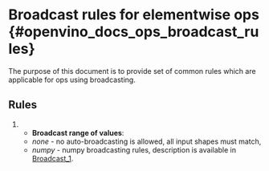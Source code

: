 # Broadcast rules for elementwise ops {#openvino_docs_ops_broadcast_rules}

The purpose of this document is to provide set of common rules which are applicable for ops using broadcasting.

## Rules

1. * **Broadcast range of values**:
    * *none* - no auto-broadcasting is allowed, all input shapes must match,
    * *numpy* - numpy broadcasting rules, description is available in [Broadcast_1](movement/Broadcast_1.md).
